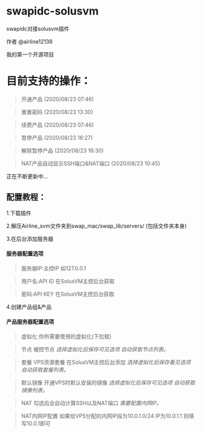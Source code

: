 # swapidc-solusvm
swapidc对接solusvm插件

作者 @airline12138

我的第一个开源项目


# 目前支持的操作：

>开通产品 (2020/08/23 07:46)

>重置密码 (2020/08/23 13:30)

>续费产品 (2020/08/23 07:46)

>暂停产品 (2020/08/23 16:27)

>解除暂停产品 (2020/08/23 16:30)

>NAT产品自动显示SSH端口&NAT端口 (2020/08/23 10:45)

正在不断更新中...


## 配置教程：

1.下载插件

2.解压Airline_svm文件夹到swap_mac/swap_lib/servers/
(包括文件夹本身)

3.在后台添加服务器
#### 服务器配置选项

>服务器IP:主控IP 如127.0.0.1

>用户名:API ID 在SolusVM主控后台获取

>密码:API KEY 在SolusVM主控后台获取

4.创建产品组&产品
#### 产品服务器配置选项

>虚拟化 你所需要使用的虚拟化(下拉框)

>节点 被控节点 *选择虚拟化后保存可见选项 自动获取节点列表。*

>套餐 VPS资源套餐 在SolusVM主控后台添加 *选择虚拟化后保存看见选项 自动获取套餐列表。*

>默认镜像 开通VPS时默认安装的镜像 *选择虚拟化后保存可见选项 自动获取镜像列表。*

>NAT 勾选后会自动计算SSH以及NAT端口 *需要配置内网IP。*

>NAT内网IP配置 如果给VPS分配的内网IP段为10.0.1.0/24 IP为10.0.1.1 则填写10.0.1即可
